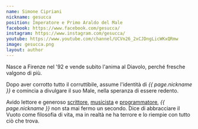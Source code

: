```yaml
---
name: Simone Cipriani
nickname: gesucca
position: Imperatore e Primo Araldo del Male
facebook: https://www.facebook.com/gesucca/
instagram: https://www.instagram.com/gesucca/
youtube: https://www.youtube.com/channel/UCVn26_2xCJDngLicWKxQRmw
image: gesucca.png
layout: author
---
```


Nasce a Firenze nel '92 e vende subito l'anima al Diavolo, perché fresche valgono di più.

Dopo aver corrotto tutto il corruttibile, assume l'identità di *{{ page.nickname }}* e comincia a divulgare il suo Male, nella speranza di essere redento.

Avido lettore e generoso [scrittore][wordpress], [musicista][soundcloud] e [programmatore][github], *{{ page.nickname }}* non sta mai fermo un secondo. Dice di abbracciare il Vuoto come filosofia di vita, ma in realtà ne ha terrore e lo riempie con tutto ciò che trova.

[wordpress]:  https://gesuccascrittore.wordpress.com
[github]:     https://github.com/gesucca
[soundcloud]: https://soundcloud.com/user-326240122
